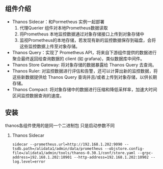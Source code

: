 ## 组件介绍

- Thanos Sidecar：和Pormetheus 实例一起部署
  1. 代理Querier 组件对本地Prometheus数据读取
  2. 将Prometheus 本地监控数据通过对象存储接口上传到对象存储中
  3. 监视Prometheus的本地存储，若发现有新的监控数据保存到磁盘，会将这些监控数据上传至对象存储。
- Thanos Query：实现了 Prometheus API，将来自下游组件提供的数据进行聚合最终返回给查询数据的 client (如 grafana)，类似数据库中间件。
- Thanos Store Gateway: 将对象存储的数据暴露给 Thanos Query 去查询。
- Thanos Ruler: 对监控数据进行评估和告警，还可以计算出新的监控数据，将这些新数据提供给 Thanos Query 查询并且/或者上传到对象存储，以供长期存储。
- Thanos Compact: 将对象存储中的数据进行压缩和降低采样率，加速大时间区间监控数据查询的速度。

## 安装

thanos各组件使用的是同一个二进制包 只是启动参数不同

1. Thanos Sidecar

   ```
   sidecar --prometheus.url=http://192.168.1.202:9090 --tsdb.path=/alidata1/admin/data/prometheus --objstore.config-file=/alidata1/admin/tools/thanos-0.30.1/conf/store.yaml --grpc-address=192.168.1.202:10901 --http-address=192.168.1.202:10902 --log.level=error
   ```

   